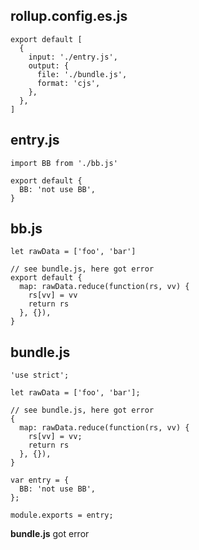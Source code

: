 ## rollup.config.es.js
```
export default [
  {
    input: './entry.js',
    output: {
      file: './bundle.js',
      format: 'cjs',
    },
  },
]
```

## entry.js
```
import BB from './bb.js'

export default {
  BB: 'not use BB',
}

```

## bb.js
```
let rawData = ['foo', 'bar']

// see bundle.js, here got error
export default {
  map: rawData.reduce(function(rs, vv) {
    rs[vv] = vv
    return rs
  }, {}),
}

```

## bundle.js
```
'use strict';

let rawData = ['foo', 'bar'];

// see bundle.js, here got error
{
  map: rawData.reduce(function(rs, vv) {
    rs[vv] = vv;
    return rs
  }, {}),
}

var entry = {
  BB: 'not use BB',
};

module.exports = entry;

```


**bundle.js** got error

